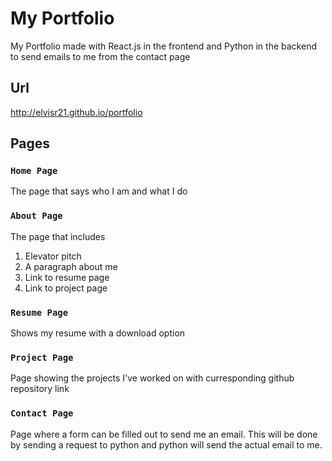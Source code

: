 # My Portfolio

My Portfolio made with React.js in the frontend and Python in the backend to send emails to me from the contact page

## Url

http://elvisr21.github.io/portfolio

## Pages

### `Home Page`
The  page that says who I am and what I do

### `About Page`
The  page that includes <br/>
1. Elevator pitch
2. A paragraph about me
3. Link to resume page
4. Link to project page

### `Resume Page`
Shows my resume  with a download  option

### `Project Page`
Page showing the projects I've worked on with curresponding github repository link
### `Contact Page`
Page where a form can be filled out to send me an email. 
This will be done by sending a request to python and python will send the actual email to me.
